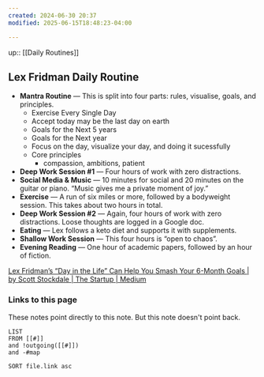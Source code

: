 ```yaml
---
created: 2024-06-30 20:37
modified: 2025-06-15T18:48:23-04:00

---
```

up::  [[Daily Routines]]
## Lex Fridman Daily Routine

- **Mantra Routine** — This is split into four parts: rules, visualise, goals, and principles.
	- Exercise Every Single Day
	- Accept today may be the last day on earth
	- Goals for the Next 5 years
	- Goals for the Next year
	- Focus on the day, visualize your day, and doing it sucessfully
	- Core principles
		- compassion, ambitions, patient
- **Deep Work Session #1** — Four hours of work with zero distractions.
- **Social Media & Music** — 10 minutes for social and 20 minutes on the guitar or piano. “Music gives me a private moment of joy.”
- **Exercise** — A run of six miles or more, followed by a bodyweight session. This takes about two hours in total.
- **Deep Work Session #2** — Again, four hours of work with zero distractions. Loose thoughts are logged in a Google doc.
- **Eating** — Lex follows a keto diet and supports it with supplements.
- **Shallow Work Session** — This four hours is “open to chaos”.
- **Evening Reading** — One hour of academic papers, followed by an hour of fiction.


[Lex Fridman’s “Day in the Life” Can Help You Smash Your 6-Month Goals | by Scott Stockdale | The Startup | Medium](https://medium.com/swlh/lex-fridmans-day-in-the-life-can-help-you-smash-your-6-month-goals-da7df856b9f5)
### Links to this page
These notes point directly to this note. But this note doesn't point back.
```dataview
LIST
FROM [[#]]
and !outgoing([[#]])
and -#map

SORT file.link asc
```
